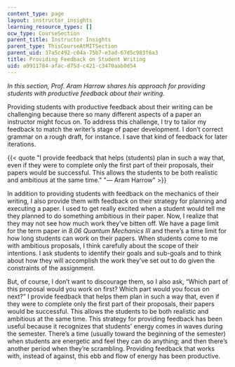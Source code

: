 ```yaml
---
content_type: page
layout: instructor_insights
learning_resource_types: []
ocw_type: CourseSection
parent_title: Instructor Insights
parent_type: ThisCourseAtMITSection
parent_uid: 37a5c492-c04a-75b7-e3ad-67d5c983f6a3
title: Providing Feedback on Student Writing
uid: a9911784-afac-d75d-c421-c3470aab0d54
---
```


_In this section, Prof. Aram Harrow shares his approach for providing students with productive feedback about their writing._

Providing students with productive feedback about their writing can be challenging because there so many different aspects of a paper an instructor might focus on. To address this challenge, I try to tailor my feedback to match the writer’s stage of paper development. I don’t correct grammar on a rough draft, for instance. I save that kind of feedback for later iterations.

{{< quote "I provide feedback that helps (students) plan in such a way that, even if they were to complete only the first part of their proposals, their papers would be successful. This allows the students to be both realistic and ambitious at the same time." "— Aram Harrow" >}}

In addition to providing students with feedback on the mechanics of their writing, I also provide them with feedback on their strategy for planning and executing a paper. I used to get really excited when a student would tell me they planned to do something ambitious in their paper. Now, I realize that they may not see how much work they’ve bitten off. We have a page limit for the term paper in _8.06 Quantum Mechanics III_ and there’s a time limit for how long students can work on their papers. When students come to me with ambitious proposals, I think carefully about the scope of their intentions. I ask students to identify their goals and sub-goals and to think about how they will accomplish the work they’ve set out to do given the constraints of the assignment.

But, of course, I don’t want to discourage them, so I also ask, “Which part of this proposal would you work on first? Which part would you focus on next?” I provide feedback that helps them plan in such a way that, even if they were to complete only the first part of their proposals, their papers would be successful. This allows the students to be both realistic and ambitious at the same time. This strategy for providing feedback has been useful because it recognizes that students' energy comes in waves during the semester. There’s a time (usually toward the beginning of the semester) when students are energetic and feel they can do anything; and then there’s another period when they’re scrambling. Providing feedback that works with, instead of against, this ebb and flow of energy has been productive.